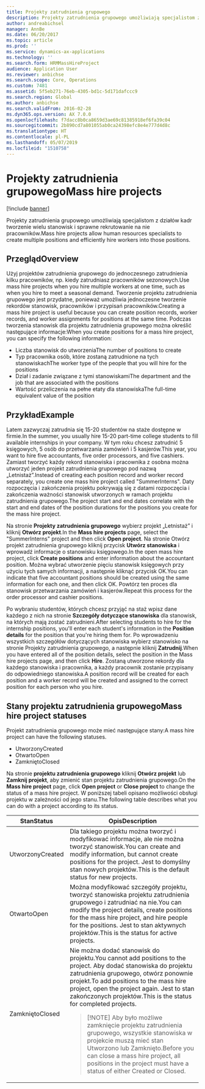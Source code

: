 ```yaml
---
title: Projekty zatrudnienia grupowego
description: Projekty zatrudnienia grupowego umożliwiają specjalistom z działów kadr tworzenie wielu stanowisk i sprawne rekrutowanie na nie pracowników.
author: andreabichsel
manager: AnnBe
ms.date: 06/20/2017
ms.topic: article
ms.prod: ''
ms.service: dynamics-ax-applications
ms.technology: ''
ms.search.form: HRMMassHireProject
audience: Application User
ms.reviewer: anbichse
ms.search.scope: Core, Operations
ms.custom: 7481
ms.assetid: 5f5eb271-76eb-4305-bd1c-5d171dafccc9
ms.search.region: Global
ms.author: anbichse
ms.search.validFrom: 2016-02-28
ms.dyn365.ops.version: AX 7.0.0
ms.openlocfilehash: f7dacc8b0ca8659d3ae69c81385918ef6fa39c04
ms.sourcegitcommit: 2b890cd7a801055ab0ca24398efc8e4e777d4d8c
ms.translationtype: HT
ms.contentlocale: pl-PL
ms.lasthandoff: 05/07/2019
ms.locfileid: "1510758"
---
```

# <a name="mass-hire-projects"></a><span data-ttu-id="c6db9-103">Projekty zatrudnienia grupowego</span><span class="sxs-lookup"><span data-stu-id="c6db9-103">Mass hire projects</span></span>

[!include [banner](../includes/banner.md)]

<span data-ttu-id="c6db9-104">Projekty zatrudnienia grupowego umożliwiają specjalistom z działów kadr tworzenie wielu stanowisk i sprawne rekrutowanie na nie pracowników.</span><span class="sxs-lookup"><span data-stu-id="c6db9-104">Mass hire projects allow human resources specialists to create multiple positions and efficiently hire workers into those positions.</span></span>

## <a name="overview"></a><span data-ttu-id="c6db9-105">Przegląd</span><span class="sxs-lookup"><span data-stu-id="c6db9-105">Overview</span></span>

<span data-ttu-id="c6db9-106">Użyj projektów zatrudnienia grupowego do jednoczesnego zatrudnienia kilku pracowników, np. kiedy zatrudniasz pracowników sezonowych.</span><span class="sxs-lookup"><span data-stu-id="c6db9-106">Use mass hire projects when you hire multiple workers at one time, such as when you hire to meet a seasonal demand.</span></span> <span data-ttu-id="c6db9-107">Tworzenie projektu zatrudnienia grupowego jest przydatne, ponieważ umożliwia jednoczesne tworzenie rekordów stanowisk, pracowników i przypisań pracowników.</span><span class="sxs-lookup"><span data-stu-id="c6db9-107">Creating a mass hire project is useful because you can create position records, worker records, and worker assignments for positions at the same time.</span></span> <span data-ttu-id="c6db9-108">Podczas tworzenia stanowisk dla projektu zatrudnienia grupowego można określić następujące informacje:</span><span class="sxs-lookup"><span data-stu-id="c6db9-108">When you create positions for a mass hire project, you can specify the following information:</span></span>

- <span data-ttu-id="c6db9-109">Liczba stanowisk do utworzenia</span><span class="sxs-lookup"><span data-stu-id="c6db9-109">The number of positions to create</span></span>
- <span data-ttu-id="c6db9-110">Typ pracownika osób, które zostaną zatrudnione na tych stanowiskach</span><span class="sxs-lookup"><span data-stu-id="c6db9-110">The worker type of the people that you will hire for the positions</span></span>
- <span data-ttu-id="c6db9-111">Dział i zadanie związane z tymi stanowiskami</span><span class="sxs-lookup"><span data-stu-id="c6db9-111">The department and the job that are associated with the positions</span></span>
- <span data-ttu-id="c6db9-112">Wartość przeliczenia na pełne etaty dla stanowiska</span><span class="sxs-lookup"><span data-stu-id="c6db9-112">The full-time equivalent value of the position</span></span>

## <a name="example"></a><span data-ttu-id="c6db9-113">Przykład</span><span class="sxs-lookup"><span data-stu-id="c6db9-113">Example</span></span>

<span data-ttu-id="c6db9-114">Latem zazwyczaj zatrudnia się 15-20 studentów na staże dostępne w firmie.</span><span class="sxs-lookup"><span data-stu-id="c6db9-114">In the summer, you usually hire 15-20 part-time college students to fill available internships in your company.</span></span> <span data-ttu-id="c6db9-115">W tym roku chcesz zatrudnić 5 księgowych, 5 osób do przetwarzania zamówień i 5 kasjerów.</span><span class="sxs-lookup"><span data-stu-id="c6db9-115">This year, you want to hire five accountants, five order processors, and five cashiers.</span></span> <span data-ttu-id="c6db9-116">Zamiast tworzyć każdy rekord stanowiska i pracownika z osobna można utworzyć jeden projekt zatrudnienia grupowego pod nazwą „Letnistaż”.</span><span class="sxs-lookup"><span data-stu-id="c6db9-116">Instead of creating each position record and worker record separately, you create one mass hire project called "SummerInterns".</span></span> <span data-ttu-id="c6db9-117">Daty rozpoczęcia i zakończenia projektu pokrywają się z datami rozpoczęcia i zakończenia ważności stanowisk utworzonych w ramach projektu zatrudnienia grupowego.</span><span class="sxs-lookup"><span data-stu-id="c6db9-117">The project start and end dates correlate with the start and end dates of the position durations for the positions you create for the mass hire project.</span></span>

<span data-ttu-id="c6db9-118">Na stronie **Projekty zatrudnienia grupowego** wybierz projekt „Letnistaż” i kliknij **Otwórz projekt**.</span><span class="sxs-lookup"><span data-stu-id="c6db9-118">In the **Mass hire projects** page, select the "SummerInterns" project and then click **Open project**.</span></span> <span data-ttu-id="c6db9-119">Na stronie Otwórz projekt zatrudnienia grupowego kliknij przycisk **Utwórz stanowiska** i wprowadź informacje o stanowisku księgowego.</span><span class="sxs-lookup"><span data-stu-id="c6db9-119">In the open mass hire project, click **Create positions** and enter information about the accountant position.</span></span> <span data-ttu-id="c6db9-120">Można wybrać utworzenie pięciu stanowisk księgowych przy użyciu tych samych informacji, a następnie kliknąć przycisk OK.</span><span class="sxs-lookup"><span data-stu-id="c6db9-120">You can indicate that five accountant positions should be created using the same information for each one, and then click OK.</span></span> <span data-ttu-id="c6db9-121">Powtórz ten proces dla stanowisk przetwarzania zamówień i kasjerów.</span><span class="sxs-lookup"><span data-stu-id="c6db9-121">Repeat this process for the order processor and cashier positions.</span></span>

<span data-ttu-id="c6db9-122">Po wybraniu studentów, których chcesz przyjąć na staż wpisz dane każdego z nich na stronie **Szczegóły dotyczące stanowiska** dla stanowisk, na których mają zostać zatrudnieni.</span><span class="sxs-lookup"><span data-stu-id="c6db9-122">After selecting students to hire for the internship positions, you'll enter each student's information in the **Position details** for the position that you're hiring them for.</span></span> <span data-ttu-id="c6db9-123">Po wprowadzeniu wszystkich szczegółów dotyczących stanowiska wybierz stanowisko na stronie Projekty zatrudnienia grupowego, a następnie kliknij **Zatrudnij**.</span><span class="sxs-lookup"><span data-stu-id="c6db9-123">When you have entered all of the position details, select the position in the Mass hire projects page, and then click **Hire**.</span></span> <span data-ttu-id="c6db9-124">Zostaną utworzone rekordy dla każdego stanowiska i pracownika, a każdy pracownik zostanie przypisany do odpowiedniego stanowiska.</span><span class="sxs-lookup"><span data-stu-id="c6db9-124">A position record will be created for each position and a worker record will be created and assigned to the correct position for each person who you hire.</span></span>

## <a name="mass-hire-project-statuses"></a><span data-ttu-id="c6db9-125">Stany projektu zatrudnienia grupowego</span><span class="sxs-lookup"><span data-stu-id="c6db9-125">Mass hire project statuses</span></span>

<span data-ttu-id="c6db9-126">Projekt zatrudnienia grupowego może mieć następujące stany:</span><span class="sxs-lookup"><span data-stu-id="c6db9-126">A mass hire project can have the following statuses.</span></span>

- <span data-ttu-id="c6db9-127">Utworzony</span><span class="sxs-lookup"><span data-stu-id="c6db9-127">Created</span></span>
- <span data-ttu-id="c6db9-128">Otwarto</span><span class="sxs-lookup"><span data-stu-id="c6db9-128">Open</span></span>
- <span data-ttu-id="c6db9-129">Zamknięto</span><span class="sxs-lookup"><span data-stu-id="c6db9-129">Closed</span></span>

<span data-ttu-id="c6db9-130">Na stronie **projektu zatrudnienia grupowego** kliknij **Otwórz projekt** lub **Zamknij projekt**, aby zmienić stan projektu zatrudnienia grupowego.</span><span class="sxs-lookup"><span data-stu-id="c6db9-130">On the **Mass hire project** page, click **Open project** or **Close project** to change the status of a mass hire project.</span></span> <span data-ttu-id="c6db9-131">W poniższej tabeli opisano możliwości obsługi projektu w zależności od jego stanu.</span><span class="sxs-lookup"><span data-stu-id="c6db9-131">The following table describes what you can do with a project according to its status.</span></span>

<table>
<thead>
<tr>
<th><span data-ttu-id="c6db9-132">Stan</span><span class="sxs-lookup"><span data-stu-id="c6db9-132">Status</span></span></th>
<th><span data-ttu-id="c6db9-133">Opis</span><span class="sxs-lookup"><span data-stu-id="c6db9-133">Description</span></span></th>
</tr>
</thead>
<tbody>
<tr>
<td><span data-ttu-id="c6db9-134">Utworzony</span><span class="sxs-lookup"><span data-stu-id="c6db9-134">Created</span></span></td>
<td><span data-ttu-id="c6db9-135">Dla takiego projektu można tworzyć i modyfikować informacje, ale nie można tworzyć stanowisk.</span><span class="sxs-lookup"><span data-stu-id="c6db9-135">You can create and modify information, but cannot create positions for the project.</span></span> <span data-ttu-id="c6db9-136">Jest to domyślny stan nowych projektów.</span><span class="sxs-lookup"><span data-stu-id="c6db9-136">This is the default status for new projects.</span></span></td>
</tr>
<tr>
<td><span data-ttu-id="c6db9-137">Otwarto</span><span class="sxs-lookup"><span data-stu-id="c6db9-137">Open</span></span></td>
<td><span data-ttu-id="c6db9-138">Można modyfikować szczegóły projektu, tworzyć stanowiska projektu zatrudnienia grupowego i zatrudniać na nie.</span><span class="sxs-lookup"><span data-stu-id="c6db9-138">You can modify the project details, create positions for the mass hire project, and hire people for the positions.</span></span> <span data-ttu-id="c6db9-139">Jest to stan aktywnych projektów.</span><span class="sxs-lookup"><span data-stu-id="c6db9-139">This is the status for active projects.</span></span></td>
</tr>
<tr>
<td><span data-ttu-id="c6db9-140">Zamknięto</span><span class="sxs-lookup"><span data-stu-id="c6db9-140">Closed</span></span></td>
<td><span data-ttu-id="c6db9-141">Nie można dodać stanowisk do projektu.</span><span class="sxs-lookup"><span data-stu-id="c6db9-141">You cannot add positions to the project.</span></span> <span data-ttu-id="c6db9-142">Aby dodać stanowiska do projektu zatrudnienia grupowego, otwórz ponownie projekt.</span><span class="sxs-lookup"><span data-stu-id="c6db9-142">To add positions to the mass hire project, open the project again.</span></span> <span data-ttu-id="c6db9-143">Jest to stan zakończonych projektów.</span><span class="sxs-lookup"><span data-stu-id="c6db9-143">This is the status for completed projects.</span></span>
<blockquote>[!NOTE] <span data-ttu-id="c6db9-144">Aby było możliwe zamknięcie projektu zatrudnienia grupowego, wszystkie stanowiska w projekcie muszą mieć stan Utworzono lub Zamknięto.</span><span class="sxs-lookup"><span data-stu-id="c6db9-144">Before you can close a mass hire project, all positions in the project must have a status of either Created or Closed.</span></span></blockquote>
</td>
</tr>
</tbody>
</table>

